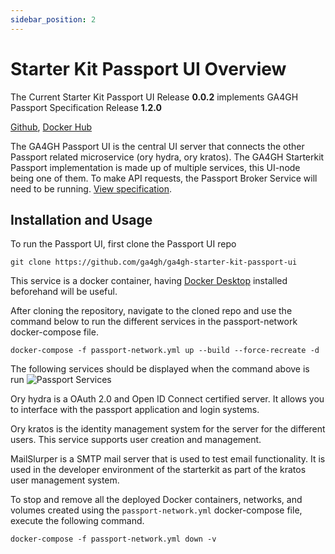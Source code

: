 ```yaml
---
sidebar_position: 2
---
```


# Starter Kit Passport UI Overview

The Current Starter Kit Passport UI Release **0.0.2** implements GA4GH Passport Specification Release **1.2.0**

[Github](https://github.com/ga4gh/ga4gh-starter-kit-passport-ui), [Docker Hub](https://hub.docker.com/repository/docker/ga4gh/ga4gh-starter-kit-passport-ui-node)

The GA4GH Passport UI is the central UI server that connects the other Passport related microservice (ory hydra, ory kratos). The GA4GH Starterkit Passport implementation is made up of multiple services, this UI-node being one of them. To make API requests, the Passport Broker Service will need to be running. [View specification](https://github.com/ga4gh-duri/ga4gh-duri.github.io/blob/master/researcher_ids/ga4gh_passport_v1.md).


## Installation and Usage

To run the Passport UI, first clone the Passport UI repo
```
git clone https://github.com/ga4gh/ga4gh-starter-kit-passport-ui
```

This service is a docker container, having [Docker Desktop](https://docs.docker.com/desktop/) installed beforehand will be useful. 

After cloning the repository, navigate to the cloned repo and use the command below to run the different services in the passport-network docker-compose file.
```
docker-compose -f passport-network.yml up --build --force-recreate -d
```

The following services should be displayed when the command above is run
![Passport Services](/img/passport-services.png)

Ory hydra is a OAuth 2.0 and Open ID Connect certified server. It allows you to interface with the passport application and login systems.

Ory kratos is the identity management system for the server for the different users. This service supports user creation and management.

MailSlurper is a SMTP mail server that is used to test email functionality. It is used in the developer environment of the starterkit as part of the kratos user management system. 

To stop and remove all the deployed Docker containers, networks, and volumes created using the `passport-network.yml` docker-compose file, execute the following command.
```
docker-compose -f passport-network.yml down -v
```

